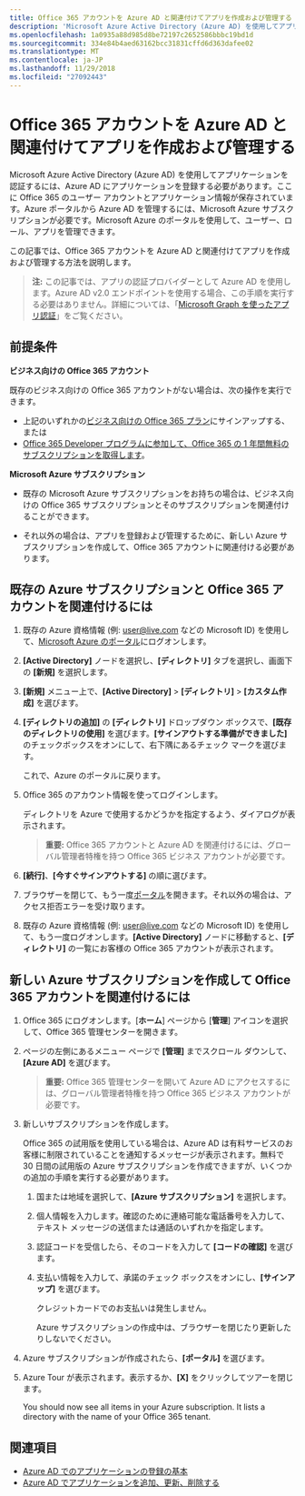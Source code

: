 ```yaml
---
title: Office 365 アカウントを Azure AD と関連付けてアプリを作成および管理する
description: 'Microsoft Azure Active Directory (Azure AD) を使用してアプリケーションを認証するには、Azure AD にアプリケーションを登録する必要があります。ここに Office 365 のユーザー アカウントとアプリケーション情報が保存されています。Azure ポータルから Azure AD を管理するには、Microsoft Azure サブスクリプションが必要です。Microsoft Azure のポータルを使用して、ユーザー、ロール、アプリを管理できます。 '
ms.openlocfilehash: 1a0935a88d985d8be72197c2652586bbbc19bd1d
ms.sourcegitcommit: 334e84b4aed63162bcc31831cffd6d363dafee02
ms.translationtype: MT
ms.contentlocale: ja-JP
ms.lasthandoff: 11/29/2018
ms.locfileid: "27092443"
---
```

# <a name="associate-your-office-365-account-with-azure-ad-to-create-and-manage-apps"></a>Office 365 アカウントを Azure AD と関連付けてアプリを作成および管理する

Microsoft Azure Active Directory (Azure AD) を使用してアプリケーションを認証するには、Azure AD にアプリケーションを登録する必要があります。ここに Office 365 のユーザー アカウントとアプリケーション情報が保存されています。Azure ポータルから Azure AD を管理するには、Microsoft Azure サブスクリプションが必要です。Microsoft Azure のポータルを使用して、ユーザー、ロール、アプリを管理できます。 

この記事では、Office 365 アカウントを Azure AD と関連付けてアプリを作成および管理する方法を説明します。

 >**注:** この記事では、アプリの認証プロバイダーとして Azure AD を使用します。Azure AD v2.0 エンドポイントを使用する場合、この手順を実行する必要はありません。詳細については、「[Microsoft Graph を使ったアプリ認証](auth-overview.md)」をご覧ください。

## <a name="prerequisites"></a>前提条件

**ビジネス向けの Office 365 アカウント**

既存のビジネス向けの Office 365 アカウントがない場合は、次の操作を実行できます。

- 上記のいずれかの[ビジネス向けの Office 365 プラン](https://products.office.com/ja-JP/business/compare-office-365-for-business-plans)にサインアップする、または
- [Office 365 Developer プログラムに参加して、Office 365 の 1 年間無料のサブスクリプションを取得します](https://aka.ms/devprogramsignup)。

**Microsoft Azure サブスクリプション** 

- 既存の Microsoft Azure サブスクリプションをお持ちの場合は、ビジネス向けの Office 365 サブスクリプションとそのサブスクリプションを関連付けることができます。 

- それ以外の場合は、アプリを登録および管理するために、新しい Azure サブスクリプションを作成して、Office 365 アカウントに関連付ける必要があります。


<!---<a name="bk_AssociateExistingAzureSubscription"> </a>-->

## <a name="to-associate-an-existing-azure-subscription-with-your-office-365-account"></a>既存の Azure サブスクリプションと Office 365 アカウントを関連付けるには


1. 既存の Azure 資格情報 (例: user@live.com などの Microsoft ID) を使用して、[Microsoft Azure のポータル](https://portal.azure.com)にログオンします。
        
2. **[Active Directory]** ノードを選択し、**[ディレクトリ]** タブを選択し、画面下の **[新規]** を選択します。 
     
4. **[新規]** メニュー上で、**[Active Directory]**  >  **[ディレクトリ]**  >  **[カスタム作成]** を選びます。
    
5. **[ディレクトリの追加]** の **[ディレクトリ]** ドロップダウン ボックスで、**[既存のディレクトリの使用]** を選びます。**[サインアウトする準備ができました]** のチェックボックスをオンにして、右下隅にあるチェック マークを選びます。 
    
    これで、Azure のポータルに戻ります。
        
3. Office 365 のアカウント情報を使ってログインします。 
    
    ディレクトリを Azure で使用するかどうかを指定するよう、ダイアログが表示されます。 
    
    >**重要:** Office 365 アカウントと Azure AD を関連付けるには、グローバル管理者特権を持つ Office 365 ビジネス アカウントが必要です。 
    
        
4. **[続行]**、**[今すぐサインアウトする]** の順に選びます。
        
5. ブラウザーを閉じて、もう一度[ポータル](https://manage.windowsazure.com)を開きます。それ以外の場合は、アクセス拒否エラーを受け取ります。
    
        
6. 既存の Azure 資格情報 (例: user@live.com などの Microsoft ID) を使用して、もう一度ログオンします。**[Active Directory]** ノードに移動すると、**[ディレクトリ]** の一覧にお客様の Office 365 アカウントが表示されます。
    

<!--<a name="bk_AssociateNewAzureSubscription"> </a>-->

## <a name="to-create-a-new-azure-subscription-and-associate-it-with-your-office-365-account"></a>新しい Azure サブスクリプションを作成して Office 365 アカウントを関連付けるには


1. Office 365 にログオンします。[**ホーム**] ページから [**管理**] アイコンを選択して、Office 365 管理センターを開きます。
2. ページの左側にあるメニュー ページで **[管理]** までスクロール ダウンして、**[Azure AD]** を選びます。

    >**重要:** Office 365 管理センターを開いて Azure AD にアクセスするには、グローバル管理者特権を持つ Office 365 ビジネス アカウントが必要です。 
    
3. 新しいサブスクリプションを作成します。
        
    Office 365 の試用版を使用している場合は、Azure AD は有料サービスのお客様に制限されていることを通知するメッセージが表示されます。無料で 30 日間の試用版の Azure サブスクリプションを作成できますが、いくつかの追加の手順を実行する必要があります。
    
    1. 国または地域を選択して、**[Azure サブスクリプション]** を選択します。
    2. 個人情報を入力します。確認のために連絡可能な電話番号を入力して、テキスト メッセージの送信または通話のいずれかを指定します。
    3. 認証コードを受信したら、そのコードを入力して **[コードの確認]** を選びます。
    4. 支払い情報を入力して、承諾のチェック ボックスをオンにし、**[サインアップ]** を選びます。
        
        クレジットカードでのお支払いは発生しません。
        
        Azure サブスクリプションの作成中は、ブラウザーを閉じたり更新したりしないでください。
            
4. Azure サブスクリプションが作成されたら、**[ポータル]** を選びます。
        
5. Azure Tour が表示されます。表示するか、**[X]** をクリックしてツアーを閉じます。
        
    You should now see all items in your Azure subscription. It lists a directory with the name of your Office 365 tenant.
    
## <a name="see-also"></a>関連項目
- [Azure AD でのアプリケーションの登録の基本](https://azure.microsoft.com/ja-JP/documentation/articles/active-directory-authentication-scenarios/#basics-of-registering-an-application-in-azure-ad)
- [Azure AD でアプリケーションを追加、更新、削除する](https://azure.microsoft.com/ja-JP/documentation/articles/active-directory-integrating-applications/)